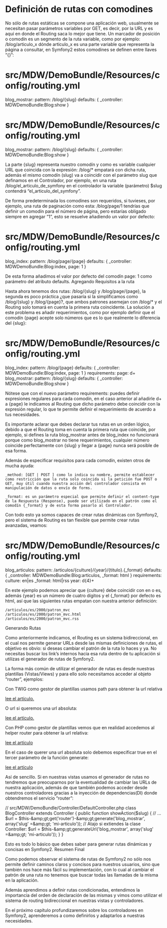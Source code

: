 # Definición de rutas con comodines #

No sólo de rutas estáticas se compone una aplicación web, usualmente se necesitan pasar parámetros variables por GET, es decir, por la URL y es aquí en donde el Routing saca lo mejor que tiene. Un marcador de posición o comodín es un segmento de la ruta variable, como por ejemplo: /blog/articulo_x dónde articulo_x es una parte variable que representa la página a consultar, en Symfony2 estos comodines se definen entre llaves “{}”:

# src/MDW/DemoBundle/Resources/config/routing.yml
blog_mostrar:
    pattern:   /blog/{slug}
    defaults:  { _controller: MDWDemoBundle:Blog:show }  

# src/MDW/DemoBundle/Resources/config/routing.yml
blog_mostrar:
    pattern:   /blog/{slug}
    defaults:  { _controller: MDWDemoBundle:Blog:show }

La parte {slug} representa nuestro comodín y como es variable cualquier URL que coincida con la expresión: /blog/* empatará con dicha ruta, además el mismo comodín (slug) va a coincidir con el parámetro slug que definamos en el Controlador, por ejemplo, en una ruta /blog/el_articulo_de_symfony en el controlador la variable (parámetro) $slug contendrá “el_articulo_del_symfony”.

De forma predeterminada los comodines son requeridos, si tuvieses, por ejemplo, una ruta de paginación como esta: /blog/page/1 tendrías que definir un comodín para el número de página, pero estarías obligado siempre en agregar “1”, esto se resuelve añadiendo un valor por defecto:

# src/MDW/DemoBundle/Resources/config/routing.yml
blog_index:
    pattern: /blog/page/{page}
    defaults: { _controller: MDWDemoBundle:Blog:index, page: 1 }

De esta forma añadimos el valor por defecto del comodín page: 1 como parámetro del atributo defaults.
Agregando Requisitos a la ruta

Hasta ahora tenemos dos rutas: /blog/{slug} y /blog/page/{page}, la segunda es poco práctica ¿que pasaría si la simplificamos como /blog/{slug} y /blog/{page}?, que ambos patrones asemejan con /blog/* y el Routing solo tomará en cuenta la primera ruta coincidente. La solución a este problema es añadir requerimientos, como por ejemplo definir que el comodín {page} acepte solo números que es lo que realmente lo diferencia del {slug}:

# src/MDW/DemoBundle/Resources/config/routing.yml
blog_index:
    pattern: /blog/{page}
    defaults: { _controller: MDWDemoBundle:Blog:index, page:  1 }
    requirements:
        page:  d+
blog_mostrar:
    pattern:   /blog/{slug}
    defaults:  { _controller: MDWDemoBundle:Blog:show }

Nótese que con el nuevo parámetro requirements: puedes definir expresiones regulares para cada comodín, en el caso anterior al añadirle d+ a {page} le indicamos al Routing que dicho parámetro debe coincidir con la expresión regular, lo que te permite definir el requerimiento de acuerdo a tus necesidades.

Es importante aclarar que debes declarar tus rutas en un orden lógico, debido a que el Routing toma en cuenta la primera ruta que coincide, por ejemplo, si defines la ruta blog_mostrar antes de blog_index no funcionará porque como blog_mostrar no tiene requerimientos, cualquier número coincide perfectamente con {slug} y llegar a {page} nunca será posible de esa forma.

Además de especificar requisitos para cada comodín, existen otros de mucha ayuda:

    _method: [GET | POST ] como lo indica su nombre, permite establecer como restricción que la ruta solo coincida si la petición fue POST o GET, muy útil cuando nuestra acción del controlador consista en manipulación de datos o envío de forms.

    _format: es un parámetro especial que permite definir el content-type de la Respuesta (Response), puede ser utilizado en el patrón como el comodín {_format} y de esta forma pasarlo al Controlador.

Con todo esto ya somos capaces de crear rutas dinámicas con Symfony2, pero el sistema de Routing es tan flexible que permite crear rutas avanzadas, veamos:

# src/MDW/DemoBundle/Resources/config/routing.yml
blog_articulos:
    pattern:  /articulos/{culture}/{year}/{titulo}.{_format}
    defaults: { _controller: MDWDemoBundle:Blog:articulos, _format: html }
    requirements:
        culture:  en|es
        _format:  html|rss
        year:     d{4}+

En este ejemplo podemos apreciar que {culture} debe coincidir con en o es, además {year} es un número de cuatro dígitos y el {_format} por defecto es html, así que las siguientes rutas empatan con nuestra anterior definición:

    /articulos/es/2000/patron_mvc
    /articulos/es/2000/patron_mvc.html
    /articulos/es/2000/patron_mvc.rss

Generando Rutas

Como anteriormente indicamos, el Routing es un sistema bidireccional, en el cual nos permite generar URLs desde las mismas definiciones de rutas, el objetivo es obvio: si deseas cambiar el patrón de la ruta lo haces y ya. No necesitas buscar los link’s internos hacia esa ruta dentro de tu aplicación si utilizas el generador de rutas de Symfony2.

La forma más común de utilizar el generador de rutas es desde nuestras plantillas (Vistas/Views) y para ello solo necesitamos acceder al objeto “router”, ejemplos:

Con TWIG como gestor de plantillas usamos path para obtener la url relativa

<a href="{{ path('blog_mostrar', { 'slug': 'mi-articulo' }) }}">
    lee el artículo.
</a>

O url si queremos una url absoluta:

<a href="{{ url('blog_mostrar', { 'slug': 'mi-articulo' }) }}">
    lee el artículo.
</a>

Con PHP como gestor de plantillas vemos que en realidad accedemos al helper router para obtener la url relativa:

<a href="<?php echo $view['router']->generate('blog_mostrar', array('slug' => 'mi-articulo')) ?>">
    lee el artículo
</a>

En el caso de querer una url absoluta solo debemos especificar true en el tercer parámetro de la función generate:

<a href="<?php echo $view['router']->generate('blog_mostrar', array('slug' =>'mi-articulo'), true) ?>;">
    lee el artículo
</a>

Así de sencillo. Si en nuestras vistas usamos el generador de rutas no tendremos que preocuparnos por la eventualidad de cambiar las URLs de nuestra aplicación, además de que también podemos acceder desde nuestros controladores gracias a la inyección de dependencias(DI) donde obtendremos el servicio “router”:

// src/MDW/DemoBundle/Controller/DefaultController.php
class BlogController extends Controller
{
    public function showAction($slug)
    {
      // ...
      $url = $this-&amp;amp;gt;get('router')-&amp;amp;gt;generate('blog_mostrar', array('slug' =&amp;amp;gt; 'mi-articulo'));
      // Atajo si extiendes la clase Controller:
      $url = $this-&amp;amp;gt;generateUrl('blog_mostrar', array('slug' =&amp;amp;gt; 'mi-articulo'));
    }
}

Esto es todo lo básico que debes saber para generar rutas dinámicas y concisas en Symfony2.
Resumen Final

Como podemos observar el sistema de rutas de Symfony2 no sólo nos permite definir caminos claros y concisos para nuestros usuarios, sino que también nos hace más fácil su implementación, con lo cual al cambiar el patrón de una ruta no tenemos que buscar todas las llamadas de la misma en la aplicación.

Además aprendimos a definir rutas condicionadas, entendimos la importancia del orden de declaración de las mismas y vimos como utilizar el sistema de routing bidireccional en nuestras vistas y controladores.

En el próximo capítulo profundizaremos sobre los controladores en Symfony2, aprenderemos a como definirlos y adaptarlos a nuestras necesidades.

